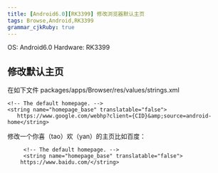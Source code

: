 ```yaml
---
title: [Android6.0][RK3399] 修改浏览器默认主页
tags: Browse,Android,RK3399
grammar_cjkRuby: true
---
```


OS: Android6.0
Hardware: RK3399

## 修改默认主页
在如下文件
packages/apps/Browser/res/values/strings.xml 
 ```
<!-- The default homepage. --> 
<string name="homepage_base" translatable="false"> 
    https://www.google.com/webhp?client={CID}&amp;source=android-home</string> 
 ```
  
修改一个你喜（tao）欢（yan）的主页比如百度： 
```
     <!-- The default homepage. --> 
     <string name="homepage_base" translatable="false"> 
    https://www.baidu.com/</string> 
```